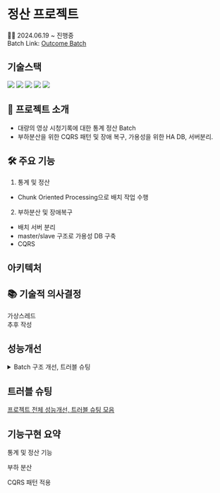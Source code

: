 # 정산 프로젝트
🧑‍💻 2024.06.19 ~ 진행중   
Batch Link: [Outcome Batch](https://github.com/Bryan051/OutcomeBatch)
## 기술스택
<img src="https://img.shields.io/badge/Spring Boot-6DB33F?style=for-the-badge&logo=Spring Boot&logoColor=white"> <img src="https://img.shields.io/badge/MYSQL-4479A1?style=for-the-badge&logo=MYSQL&logoColor=white"> <img src="https://img.shields.io/badge/Docker-2496ED?style=for-the-badge&logo=Docker&logoColor=white"> <img src="https://img.shields.io/badge/Github Actions-2088FF?style=for-the-badge&logo=Github Actions&logoColor=white"> <img src="https://img.shields.io/badge/AWS EC2-FF9900?style=for-the-badge&logo=AWS EC2&logoColor=white">
## 🌱 프로젝트 소개
- 대량의 영상 시청기록에 대한 통계 정산 Batch
- 부하분산을 위한 CQRS 패턴 및 장애 복구, 가용성을 위한 HA DB, 서버분리.
## 🛠️ 주요 기능
1. 통계 및 정산
  - Chunk Oriented Processing으로 배치 작업 수행

2. 부하분산 및 장애복구
  - 배치 서버 분리
  - master/slave 구조로 가용성 DB 구축
  - CQRS

## 아키텍처

## 📚 기술적 의사결정
가상스레드   
추후 작성
## 성능개선
<details><summary>Batch 구조 개선, 트러블 슈팅</summary>
  1. reader(paging), processor, writer(chunk) 구조에서, video 를 읽어오고 processor 에서 videoview 를 조회해 count 하는 방식이다.</br>
  2. paging 으로 많은 데이터를 끊어서 가져오는게 reader 의 의의라면, 수만건이 쌓이는 videoview 를 대상으로 읽는게 나은 방법이 아닐까?</br>

  - N+1 문제가 발생.
  - processor 에서 join fetch를 한다면?
  - update 를 해야되는, 누적합을 고려할 테이블이 있으면 reader로 paging 해서 들고 와 계산 한 값에 또 계산하는 경우가 발생할 가능성이 있다.
    <details><summary>리팩토링</summary>
      1. 데이터 양과 서버의 메모리 용량에 따라 페이지 사이즈를 조절 해 Video 객체와 관련된 VideoView 목록을 모두 가져와 필터링하고 통계, 정산. (X)</br>
      2. 단일 책임 원칙을 유지한채 (reader 에서 video만) processor 에서 COUNT와 SUM으로 단일 결과를 반환하도록 한다.</br></br>
      - 배치(통계) 시간: ideo_view 3천만개/ 13분</br>   <img width="496" alt="image" src="https://github.com/user-attachments/assets/f34e8073-106b-49fa-82eb-1b9a6be9e02b"></br>
  배치 리팩토링:[Batch Refactoring](https://github.com/Bryan051/TIL/blob/main/OutcomeProject/Batch.md), N + 1 개선: [N+1](https://github.com/Bryan051/TIL/blob/main/OutcomeProject/Batch_N%2B1.md)
    </details>
</details>    

## 트러블 슈팅

[프로젝트 전체 성능개선, 트러블 슈팅 모음](https://github.com/Bryan051/TIL/tree/main/OutcomeProject)
## 기능구현 요약


통계 및 정산 기능

부하 분산

CQRS 패턴 적용
